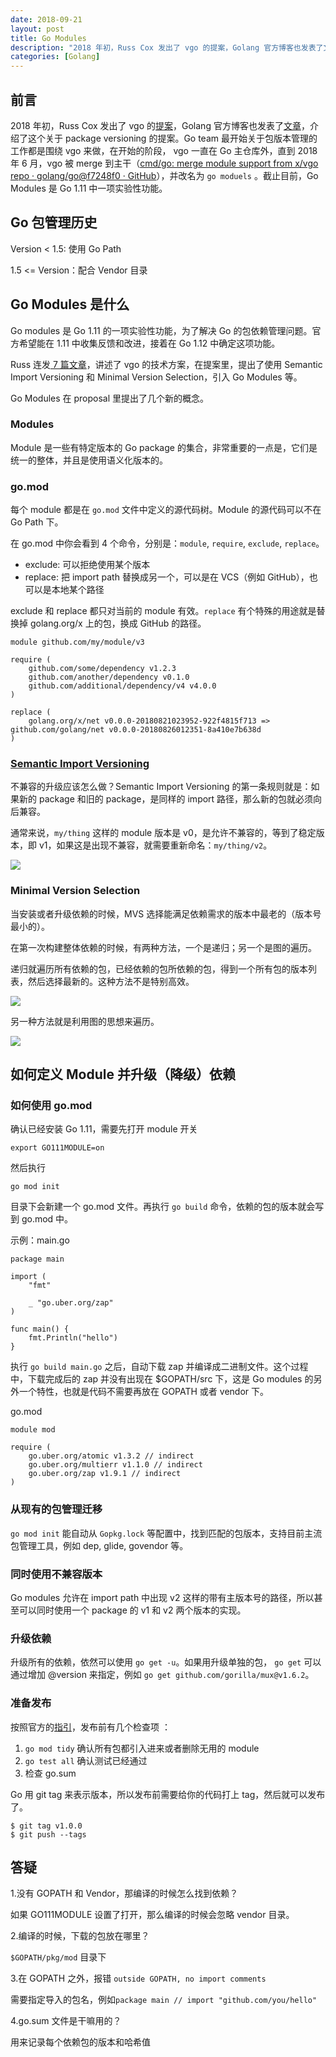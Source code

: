 ```yaml
---
date: 2018-09-21
layout: post
title: Go Modules
description: "2018 年初，Russ Cox 发出了 vgo 的提案，Golang 官方博客也发表了文章，介绍了这个关于 package versioning 的提案。"
categories: [Golang]
---
```


## 前言
2018 年初，Russ Cox 发出了 vgo 的[提案](https://github.com/golang/proposal/blob/master/design/24301-versioned-go.md)，Golang 官方博客也发表了[文章](https://blog.golang.org/versioning-proposal)，介绍了这个关于 package versioning 的提案。Go team 最开始关于包版本管理的工作都是围绕 vgo 来做，在开始的阶段， vgo 一直在 Go 主仓库外，直到 2018 年 6 月，vgo 被 merge 到主干（[cmd/go: merge module support from x/vgo repo · golang/go@f7248f0 · GitHub](https://github.com/golang/go/commit/f7248f05946c1804b5519d0b3eb0db054dc9c5d6)），并改名为 `go moduels` 。截止目前，Go Modules 是 Go 1.11 中一项实验性功能。

## Go 包管理历史
Version < 1.5: 使用 Go Path

1.5 <= Version：配合 Vendor 目录

## Go Modules 是什么
Go modules 是 Go 1.11 的一项实验性功能，为了解决 Go 的包依赖管理问题。官方希望能在 1.11 中收集反馈和改进，接着在 Go 1.12 中确定这项功能。

Russ 连发[ 7 篇文章](https://research.swtch.com/vgo)，讲述了 vgo 的技术方案，在提案里，提出了使用 Semantic Import Versioning 和 Minimal Version Selection，引入 Go Modules 等。

Go Modules 在 proposal 里提出了几个新的概念。

### Modules

Module 是一些有特定版本的 Go package 的集合，非常重要的一点是，它们是统一的整体，并且是使用语义化版本的。

### go.mod

每个 module 都是在 `go.mod` 文件中定义的源代码树。Module 的源代码可以不在 Go Path 下。

在 go.mod 中你会看到  4 个命令，分别是：`module`, `require`, `exclude`, `replace`。

* exclude: 可以拒绝使用某个版本
* replace: 把 import path 替换成另一个，可以是在 VCS（例如 GitHub），也可以是本地某个路径

exclude 和 replace 都只对当前的 module 有效。`replace` 有个特殊的用途就是替换掉 golang.org/x 上的包，换成 GitHub 的路径。

```
module github.com/my/module/v3

require (
    github.com/some/dependency v1.2.3
    github.com/another/dependency v0.1.0
    github.com/additional/dependency/v4 v4.0.0
)

replace (
    golang.org/x/net v0.0.0-20180821023952-922f4815f713 => github.com/golang/net v0.0.0-20180826012351-8a410e7b638d
)
```

### [Semantic Import Versioning](https://research.swtch.com/vgo-import)

不兼容的升级应该怎么做？Semantic Import Versioning 的第一条规则就是：如果新的 package 和旧的 package，是同样的 import 路径，那么新的包就必须向后兼容。

通常来说，`my/thing` 这样的 module 版本是 v0，是允许不兼容的，等到了稳定版本，即 v1，如果这是出现不兼容，就需要重新命名：`my/thing/v2`。

![](/images/gomodules01.jpg)

### Minimal Version Selection

当安装或者升级依赖的时候，MVS 选择能满足依赖需求的版本中最老的（版本号最小的）。

在第一次构建整体依赖的时候，有两种方法，一个是递归；另一个是图的遍历。

递归就遍历所有依赖的包，已经依赖的包所依赖的包，得到一个所有包的版本列表，然后选择最新的。这种方法不是特别高效。

![](/images/gomodules02.jpg)

 另一种方法就是利用图的思想来遍历。

![](/images/gomodules03.jpg)

## 如何定义 Module 并升级（降级）依赖

### 如何使用 go.mod

确认已经安装 Go 1.11，需要先打开 module 开关

```
export GO111MODULE=on
```

然后执行
```
go mod init
```

目录下会新建一个 go.mod 文件。再执行 `go build` 命令，依赖的包的版本就会写到 go.mod 中。

示例：main.go
```
package main

import (
    "fmt"

    _ "go.uber.org/zap"
)

func main() {
    fmt.Println("hello")
}
```

执行 `go build main.go` 之后，自动下载 zap 并编译成二进制文件。这个过程中，下载完成后的 zap 并没有出现在 $GOPATH/src 下，这是 Go modules 的另外一个特性，也就是代码不需要再放在 GOPATH 或者 vendor 下。

go.mod
```
module mod

require (
	go.uber.org/atomic v1.3.2 // indirect
	go.uber.org/multierr v1.1.0 // indirect
	go.uber.org/zap v1.9.1 // indirect
)
```

### 从现有的包管理迁移

`go mod init` 能自动从 `Gopkg.lock` 等配置中，找到匹配的包版本，支持目前主流包管理工具，例如 dep, glide, govendor 等。

### 同时使用不兼容版本
Go modules 允许在 import path 中出现 v2 这样的带有主版本号的路径，所以甚至可以同时使用一个 package 的 v1 和 v2 两个版本的实现。

### 升级依赖
升级所有的依赖，依然可以使用 `go get -u`。如果用升级单独的包， `go get` 可以通过增加 @version 来指定，例如 `go get github.com/gorilla/mux@v1.6.2`。

### 准备发布

按照官方的[指引](https://github.com/golang/go/wiki/Modules#how-to-prepare-for-a-release)，发布前有几个检查项 ：

1. `go mod tidy` 确认所有包都引入进来或者删除无用的 module
2. `go test all` 确认测试已经通过
3. 检查 go.sum

Go 用 git tag 来表示版本，所以发布前需要给你的代码打上 tag，然后就可以发布了。

```
$ git tag v1.0.0
$ git push --tags
```

## 答疑

1.没有 GOPATH 和 Vendor，那编译的时候怎么找到依赖？

如果 GO111MODULE 设置了打开，那么编译的时候会忽略 vendor 目录。

2.编译的时候，下载的包放在哪里？

`$GOPATH/pkg/mod` 目录下

3.在 GOPATH 之外，报错 `outside GOPATH, no import comments`

需要指定导入的包名，例如`package main // import "github.com/you/hello"`

4.go.sum 文件是干嘛用的？

用来记录每个依赖包的版本和哈希值

